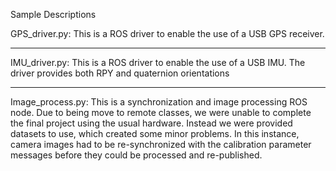 Sample Descriptions

GPS_driver.py:  This is a ROS driver to enable the use of a USB GPS receiver. 

-----------------------------------------------------

IMU_driver.py: This is a ROS driver to enable the use of a USB IMU.  The driver provides both
	RPY and quaternion orientations

-----------------------------------------------------

Image_process.py: This is a synchronization and image processing ROS node.  Due to being move to remote classes, we were unable to complete the final project using the usual hardware.  Instead we were provided datasets to use, which created some minor problems.  In this instance,  camera images had to be re-synchronized with the calibration parameter messages before they could be processed and re-published.

